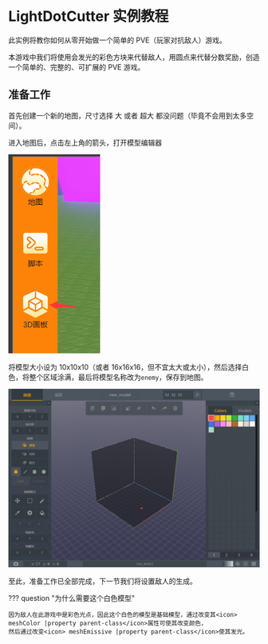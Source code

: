# LightDotCutter 实例教程

此实例将教你如何从零开始做一个简单的 PVE（玩家对抗敌人）游戏。

本游戏中我们将使用会发光的彩色方块来代替敌人，用圆点来代替分数奖励，创造一个简单的、完整的、可扩展的 PVE 游戏。

## 准备工作

首先创建一个新的地图，尺寸选择 大 或者 超大 都没问题（毕竟不会用到太多空间）。

进入地图后，点击左上角的箭头，打开模型编辑器

![](./images/1.png)

将模型大小设为 10x10x10（或者 16x16x16，但不宜太大或太小），然后选择白色，将整个区域涂满，最后将模型名称改为`enemy`，保存到地图。

![](./images/2.gif)

至此，准备工作已全部完成，下一节我们将设置敌人的生成。

??? question "为什么需要这个白色模型"

    因为敌人在此游戏中是彩色光点，因此这个白色的模型是基础模型，通过改变其<icon> meshColor |property parent-class</icon>属性可使其改变颜色，
    然后通过改变<icon> meshEmissive |property parent-class</icon>使其发光。
